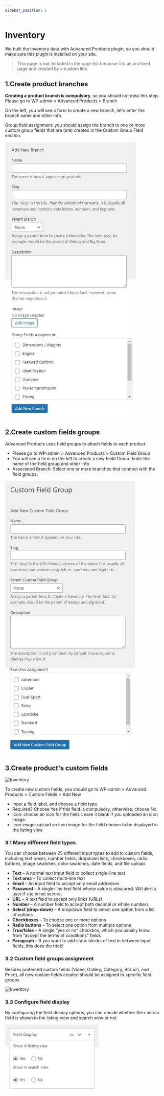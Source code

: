 ```yaml
---
sidebar_position: 1
---
```

# Inventory

We built the inventory data with Advanced Products plugin, so you should make sure this plugin is installed on your site.

> This page is not included in the page list because it is an archived page and created by a custom link.

## 1.Create product branches

**Creating a product branch is compulsory**, so you should not miss this step. Please go to WP-admin > Advanced Products > Branch

On the left, you will see a form to create a new branch, let's enter the branch name and other info.

Group field assignment: you should assign the branch to one or more custom group fields that are (are) created in the Custom Group Field section.

![Inventory](./img/add-branch.jpeg)

## 2.Create custom fields groups

Advanced Products uses field groups to attach fields to each product. 

* Please go to WP-admin > Advanced Products > Custom Field Group
* You will see a form on the left to create a new Field Group. Enter the name of the field group and other info.
* Associated Branch: Select one or more branches that connect with the field groups.

![Inventory](./img/group-field.jpeg)

## 3.Create product's custom fields

![Inventory](./img/custom-field-icon.avif)

To create new custom fields, you should go to WP-admin > Advanced Products > Custom Fields > Add New

* Input a field label, and choose a field type.
* Required? Choose Yes if this field is compulsory, otherwise, choose No.
* Icon: choose an icon for the field. Leave it blank if you uploaded an icon image.
* Icon image: upload an icon image for the field chosen to be displayed in the listing view.

### 3.1 Many different field types

You can choose between 25 different input types to add to custom fields, including text boxes, number fields, dropdown lists, checkboxes, radio buttons, image swatches, color swatches, date fields, and file upload.

* **Text** – A normal text input field to collect single-line text
* **Text area** – To collect multi-line text
* **Email** – An input field to accept only email addresses
* **Password** - A single-line text field whose value is obscured. Will alert a user if site is not secure.
* **URL** – A text field to accept only links (URLs)
* **Number** – A number field to accept both decimal or whole numbers
* **Select (drop-down)** – A dropdown field to select one option from a list of options
* **Checkboxes** – To choose one or more options
* **Radio buttons** – To select one option from multiple options
* **True/false** – A single “yes or no” checkbox, which you usually know from “accept the terms of conditions” fields
* **Paragraph** – If you want to add static blocks of text in between input fields, this does the trick!

### 3.2 Custom field groups assignment

Besides protected custom fields (Video, Gallery, Category, Branch, and Price), all new custom fields created should be assigned to specific field groups. 

![Inventory](./img/group-assign.avif)

### 3.3 Configure field display

By configuring the field display options, you can decide whether the custom field is shown in the listing view and search view or not. 

![Inventory](./img/field-display.jpeg)